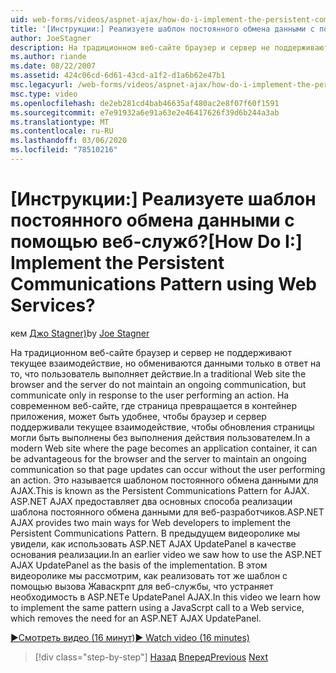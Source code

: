 ```yaml
---
uid: web-forms/videos/aspnet-ajax/how-do-i-implement-the-persistent-communications-pattern-using-web-services
title: '[Инструкции:] Реализуете шаблон постоянного обмена данными с помощью веб-служб? | Документы Майкрософт'
author: JoeStagner
description: На традиционном веб-сайте браузер и сервер не поддерживают текущее взаимодействие, но обмениваются данными только в ответ на действия пользователя, выполняющего действие...
ms.author: riande
ms.date: 08/22/2007
ms.assetid: 424c06cd-6d61-43cd-a1f2-d1a6b62e47b1
msc.legacyurl: /web-forms/videos/aspnet-ajax/how-do-i-implement-the-persistent-communications-pattern-using-web-services
msc.type: video
ms.openlocfilehash: de2eb281cd4bab46635af480ac2e8f07f60f1591
ms.sourcegitcommit: e7e91932a6e91a63e2e46417626f39d6b244a3ab
ms.translationtype: MT
ms.contentlocale: ru-RU
ms.lasthandoff: 03/06/2020
ms.locfileid: "78510216"
---
```

# <a name="how-do-i-implement-the-persistent-communications-pattern-using-web-services"></a><span data-ttu-id="5bcac-104">[Инструкции:] Реализуете шаблон постоянного обмена данными с помощью веб-служб?</span><span class="sxs-lookup"><span data-stu-id="5bcac-104">[How Do I:] Implement the Persistent Communications Pattern using Web Services?</span></span>

<span data-ttu-id="5bcac-105">кем [Джо Stagner)](https://github.com/JoeStagner)</span><span class="sxs-lookup"><span data-stu-id="5bcac-105">by [Joe Stagner](https://github.com/JoeStagner)</span></span>

<span data-ttu-id="5bcac-106">На традиционном веб-сайте браузер и сервер не поддерживают текущее взаимодействие, но обмениваются данными только в ответ на то, что пользователь выполняет действие.</span><span class="sxs-lookup"><span data-stu-id="5bcac-106">In a traditional Web site the browser and the server do not maintain an ongoing communication, but communicate only in response to the user performing an action.</span></span> <span data-ttu-id="5bcac-107">На современном веб-сайте, где страница превращается в контейнер приложения, может быть удобнее, чтобы браузер и сервер поддерживали текущее взаимодействие, чтобы обновления страницы могли быть выполнены без выполнения действия пользователем.</span><span class="sxs-lookup"><span data-stu-id="5bcac-107">In a modern Web site where the page becomes an application container, it can be advantageous for the browser and the server to maintain an ongoing communication so that page updates can occur without the user performing an action.</span></span> <span data-ttu-id="5bcac-108">Это называется шаблоном постоянного обмена данными для AJAX.</span><span class="sxs-lookup"><span data-stu-id="5bcac-108">This is known as the Persistent Communications Pattern for AJAX.</span></span> <span data-ttu-id="5bcac-109">ASP.NET AJAX предоставляет два основных способа реализации шаблона постоянного обмена данными для веб-разработчиков.</span><span class="sxs-lookup"><span data-stu-id="5bcac-109">ASP.NET AJAX provides two main ways for Web developers to implement the Persistent Communications Pattern.</span></span> <span data-ttu-id="5bcac-110">В предыдущем видеоролике мы увидели, как использовать ASP.NET AJAX UpdatePanel в качестве основания реализации.</span><span class="sxs-lookup"><span data-stu-id="5bcac-110">In an earlier video we saw how to use the ASP.NET AJAX UpdatePanel as the basis of the implementation.</span></span> <span data-ttu-id="5bcac-111">В этом видеоролике мы рассмотрим, как реализовать тот же шаблон с помощью вызова Жаваскрпт для веб-службы, что устраняет необходимость в ASP.NETе UpdatePanel AJAX.</span><span class="sxs-lookup"><span data-stu-id="5bcac-111">In this video we learn how to implement the same pattern using a JavaScrpt call to a Web service, which removes the need for an ASP.NET AJAX UpdatePanel.</span></span>

[<span data-ttu-id="5bcac-112">&#9654;Смотреть видео (16 минут)</span><span class="sxs-lookup"><span data-stu-id="5bcac-112">&#9654; Watch video (16 minutes)</span></span>](https://channel9.msdn.com/Blogs/ASP-NET-Site-Videos/how-do-i-implement-the-persistent-communications-pattern-using-web-services)

> [!div class="step-by-step"]
> <span data-ttu-id="5bcac-113">[Назад](how-do-i-localize-an-aspnet-ajax-application.md)
> [Вперед](how-do-i-trigger-an-updatepanel-refresh-from-a-dropdownlist-control.md)</span><span class="sxs-lookup"><span data-stu-id="5bcac-113">[Previous](how-do-i-localize-an-aspnet-ajax-application.md)
[Next](how-do-i-trigger-an-updatepanel-refresh-from-a-dropdownlist-control.md)</span></span>
